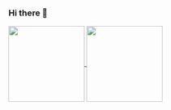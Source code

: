 ### Hi there 👋

<div>
<a href="https://github.com/kylthyq">
<img height="150em" align="center"src="https://github-readme-stats.vercel.app/api?username=kylthyq&show_icons=true&theme=gruvbox">
</a>
        
<a href="https://github.com/kylthyq">
<img height="150em" align="center" src="https://github-readme-stats.vercel.app/api/top-langs/?username=kylthyq&layout=compact">
</a>
</div>

